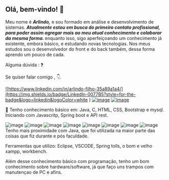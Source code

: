 ## Olá, bem-vindo!  :wave: 
Meu nome é <b><i> Arlindo,</i></b> e sou formado em análise e desenvolvimento de sistemas.
<i> <b> Atualmente estou em busca do primeiro contato profissional, para poder assim agregar mais ao meu atual conhecimento e colaborar da mesma forma. </b> </i>enquanto isso, sigo aperfeiçoando um conhecimento já existente, embora básico, e estudando novas tecnologias. 
Nos meus estudos sou o desenvolvedor do front e do back também, dessa forma aprendo um pouco de cada.

Alguma dúvida : :question:

Se quiser falar comigo , :point_down:.

<a href="https://www.linkedin.com/in/arlindo-filho-35a89a1a4/"> ![https://www.linkedin.com/in/arlindo-filho-35a89a1a4/](https://img.shields.io/badge/LinkedIn-0077B5?style=for-the-badge&logo=linkedin&logoColor=white
)</a>
<a href="https://api.whatsapp.com/send?phone=5581992870704&text=Oi%2C%20eu%20venho%20do%20git.">
![image](https://img.shields.io/badge/WhatsApp-25D366?style=for-the-badge&logo=whatsapp&logoColor=white
)</a>
<a href="https://www.instagram.com/afilho_/">![image](https://img.shields.io/badge/Instagram-E4405F?style=for-the-badge&logo=instagram&logoColor=white
)</a>

:construction_worker:	Tenho conhecimento básico em: Java, C, HTML, CSS, Bootstrap e mysql.
Iniciando com Javascritp, Spring boot e API rest.

 ![image](https://img.shields.io/badge/Java-ED8B00?style=for-the-badge&logo=java&logoColor=white
)
 ![image](https://img.shields.io/badge/C-00599C?style=for-the-badge&logo=c&logoColor=white
)
 ![image](https://img.shields.io/badge/HTML5-E34F26?style=for-the-badge&logo=html5&logoColor=white
)
 ![image](https://img.shields.io/badge/CSS3-1572B6?style=for-the-badge&logo=css3&logoColor=white
)
 ![image](https://img.shields.io/badge/Bootstrap-563D7C?style=for-the-badge&logo=bootstrap&logoColor=white
)
 ![image](https://img.shields.io/badge/MySQL-00000F?style=for-the-badge&logo=mysql&logoColor=white
)
 ![image](https://img.shields.io/badge/JavaScript-F7DF1E?style=for-the-badge&logo=javascript&logoColor=black
)
![image](https://img.shields.io/badge/Spring-6DB33F?style=for-the-badge&logo=spring&logoColor=white
)
Tenho mais proximidade com Java, que foi utilizada na maior parte das coisas que fiz durante e pós faculdade. 
 
Ferramentas que utilizo: Eclipse, VSCODE, Spring tolls, o bom e velho xampp, workbench.

Além desse conhecimento básico com programação, tenho um bom conhecimento sobre hardware/software, já que faço uns trampos com manutençao de PC e afins. 



